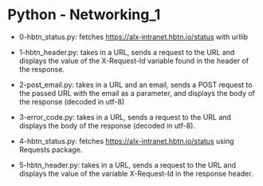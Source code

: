 # Python - Networking_1

* 0-hbtn_status.py: fetches https://alx-intranet.hbtn.io/status with urllib

* 1-hbtn_header.py: takes in a URL, sends a request to the URL and displays the value of the X-Request-Id variable found in the header of the response.

* 2-post_email.py: takes in a URL and an email, sends a POST request to the passed URL with the email as a parameter, and displays the body of the response (decoded in utf-8)

* 3-error_code.py: takes in a URL, sends a request to the URL and displays the body of the response (decoded in utf-8).

* 4-hbtn_status.py: fetches https://alx-intranet.hbtn.io/status using Requests package.

* 5-hbtn_header.py: takes in a URL, sends a request to the URL and displays the value of the variable X-Request-Id in the response header.


